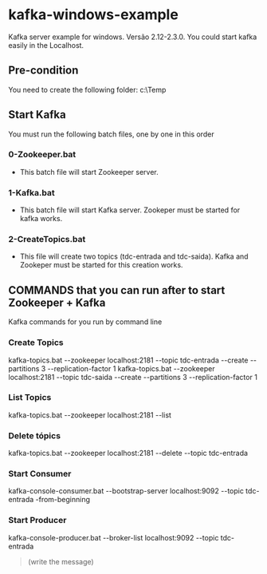 # kafka-windows-example
Kafka server example for windows. Versão 2.12-2.3.0. You could start kafka easily in the Localhost.

## Pre-condition
You need to create the following folder:
c:\Temp

## Start Kafka
You must run the following batch files, one by one in this order

### 0-Zookeeper.bat
- This batch file will start Zookeeper server.

### 1-Kafka.bat
- This batch file will start Kafka server. Zookeper must be started for kafka works.

### 2-CreateTopics.bat
- This file will create two topics (tdc-entrada and tdc-saida). Kafka and Zookeper must be started for this creation works.

## COMMANDS that you can run after to start Zookeeper + Kafka
Kafka commands for you run by command line

### Create Topics
kafka-topics.bat --zookeeper localhost:2181 --topic tdc-entrada --create --partitions 3 --replication-factor 1
kafka-topics.bat --zookeeper localhost:2181 --topic tdc-saida --create --partitions 3 --replication-factor 1

### List Topics
kafka-topics.bat --zookeeper localhost:2181 --list

### Delete tópics
kafka-topics.bat --zookeeper localhost:2181 --delete --topic tdc-entrada

### Start Consumer
kafka-console-consumer.bat --bootstrap-server localhost:9092 --topic tdc-entrada -from-beginning

### Start Producer
kafka-console-producer.bat --broker-list localhost:9092 --topic tdc-entrada
> (write the message)
